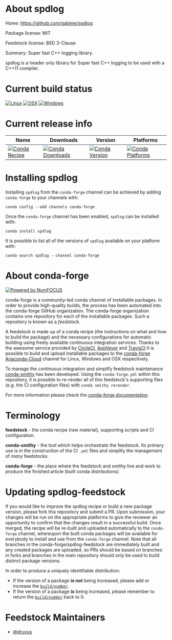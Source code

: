 <!--
# -*- mode: jinja -*-
-->

About spdlog
============

Home: https://github.com/gabime/spdlog

Package license: MIT

Feedstock license: BSD 3-Clause

Summary: Super fast C++ logging library.

spdlog is a header only library for Super fast C++ logging
to be used with a C++11 compiler.


Current build status
====================

[![Linux](https://img.shields.io/circleci/project/github/conda-forge/spdlog-feedstock/master.svg?label=Linux)](https://circleci.com/gh/conda-forge/spdlog-feedstock)
[![OSX](https://img.shields.io/travis/conda-forge/spdlog-feedstock/master.svg?label=macOS)](https://travis-ci.org/conda-forge/spdlog-feedstock)
[![Windows](https://img.shields.io/appveyor/ci/conda-forge/spdlog-feedstock/master.svg?label=Windows)](https://ci.appveyor.com/project/conda-forge/spdlog-feedstock/branch/master)

Current release info
====================

| Name | Downloads | Version | Platforms |
| --- | --- | --- | --- |
| [![Conda Recipe](https://img.shields.io/badge/recipe-spdlog-green.svg)](https://anaconda.org/conda-forge/spdlog) | [![Conda Downloads](https://img.shields.io/conda/dn/conda-forge/spdlog.svg)](https://anaconda.org/conda-forge/spdlog) | [![Conda Version](https://img.shields.io/conda/vn/conda-forge/spdlog.svg)](https://anaconda.org/conda-forge/spdlog) | [![Conda Platforms](https://img.shields.io/conda/pn/conda-forge/spdlog.svg)](https://anaconda.org/conda-forge/spdlog) |

Installing spdlog
=================

Installing `spdlog` from the `conda-forge` channel can be achieved by adding `conda-forge` to your channels with:

```
conda config --add channels conda-forge
```

Once the `conda-forge` channel has been enabled, `spdlog` can be installed with:

```
conda install spdlog
```

It is possible to list all of the versions of `spdlog` available on your platform with:

```
conda search spdlog --channel conda-forge
```


About conda-forge
=================

[![Powered by NumFOCUS](https://img.shields.io/badge/powered%20by-NumFOCUS-orange.svg?style=flat&colorA=E1523D&colorB=007D8A)](http://numfocus.org)

conda-forge is a community-led conda channel of installable packages.
In order to provide high-quality builds, the process has been automated into the
conda-forge GitHub organization. The conda-forge organization contains one repository
for each of the installable packages. Such a repository is known as a *feedstock*.

A feedstock is made up of a conda recipe (the instructions on what and how to build
the package) and the necessary configurations for automatic building using freely
available continuous integration services. Thanks to the awesome service provided by
[CircleCI](https://circleci.com/), [AppVeyor](https://www.appveyor.com/)
and [TravisCI](https://travis-ci.org/) it is possible to build and upload installable
packages to the [conda-forge](https://anaconda.org/conda-forge)
[Anaconda-Cloud](https://anaconda.org/) channel for Linux, Windows and OSX respectively.

To manage the continuous integration and simplify feedstock maintenance
[conda-smithy](https://github.com/conda-forge/conda-smithy) has been developed.
Using the ``conda-forge.yml`` within this repository, it is possible to re-render all of
this feedstock's supporting files (e.g. the CI configuration files) with ``conda smithy rerender``.

For more information please check the [conda-forge documentation](https://conda-forge.org/docs/).

Terminology
===========

**feedstock** - the conda recipe (raw material), supporting scripts and CI configuration.

**conda-smithy** - the tool which helps orchestrate the feedstock.
                   Its primary use is in the construction of the CI ``.yml`` files
                   and simplify the management of *many* feedstocks.

**conda-forge** - the place where the feedstock and smithy live and work to
                  produce the finished article (built conda distributions)


Updating spdlog-feedstock
=========================

If you would like to improve the spdlog recipe or build a new
package version, please fork this repository and submit a PR. Upon submission,
your changes will be run on the appropriate platforms to give the reviewer an
opportunity to confirm that the changes result in a successful build. Once
merged, the recipe will be re-built and uploaded automatically to the
`conda-forge` channel, whereupon the built conda packages will be available for
everybody to install and use from the `conda-forge` channel.
Note that all branches in the conda-forge/spdlog-feedstock are
immediately built and any created packages are uploaded, so PRs should be based
on branches in forks and branches in the main repository should only be used to
build distinct package versions.

In order to produce a uniquely identifiable distribution:
 * If the version of a package **is not** being increased, please add or increase
   the [``build/number``](https://conda.io/docs/user-guide/tasks/build-packages/define-metadata.html#build-number-and-string).
 * If the version of a package **is** being increased, please remember to return
   the [``build/number``](https://conda.io/docs/user-guide/tasks/build-packages/define-metadata.html#build-number-and-string)
   back to 0.

Feedstock Maintainers
=====================

* [@druvus](https://github.com/druvus/)

